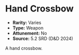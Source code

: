 # Hand Crossbow

- **Rarity:** Varies
- **Type:** Weapon
- **Attunement:** No
- **Source:** 5.2 SRD (D&D 2024)

A hand crossbow.

